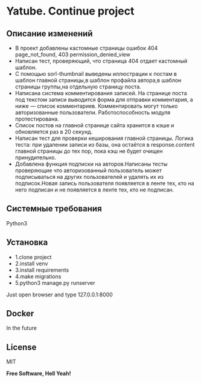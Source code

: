 # Yatube. Continue project 
## Описание изменений
- В проект добавлены кастомные страницы ошибок 404 page_not_found, 403 permission_denied_view
- Написан тест, проверяющий, что страница 404 отдает кастомный шаблон.
- С помощью sorl-thumbnail выведены иллюстрации к постам в шаблон главной страницы,в шаблон профайла автора,в шаблон страницы группы,на отдельную страницу поста.
- Написана система комментирования записей. На странице поста под текстом записи выводится форма для отправки комментария, а ниже — список комментариев. Комментировать могут только авторизованные пользователи. Работоспособность модуля протестирована.
- Список постов на главной странице сайта хранится в кэше и обновляется раз в 20 секунд.
- Написан тест для проверки кеширования главной страницы. Логика теста: при удалении записи из базы, она остаётся в response.content главной страницы до тех пор, пока кэш не будет очищен принудительно.
- Добавлена функция подписки на авторов.Написаны тесты проверяющие что авторизованный пользователь может подписываться на других пользователей и удалять их из подписок.Новая запись пользователя появляется в ленте тех, кто на него подписан и не появляется в ленте тех, кто не подписан.

## Системные требования
 Python3 

## Установка
- 1.clone project
- 2.install venv
- 3.install requirements
- 4.make migrations
- 5.python3 manage.py runserver

Just open browser and type 127.0.0.1:8000


## Docker

In the future

## License

MIT

**Free Software, Hell Yeah!**
